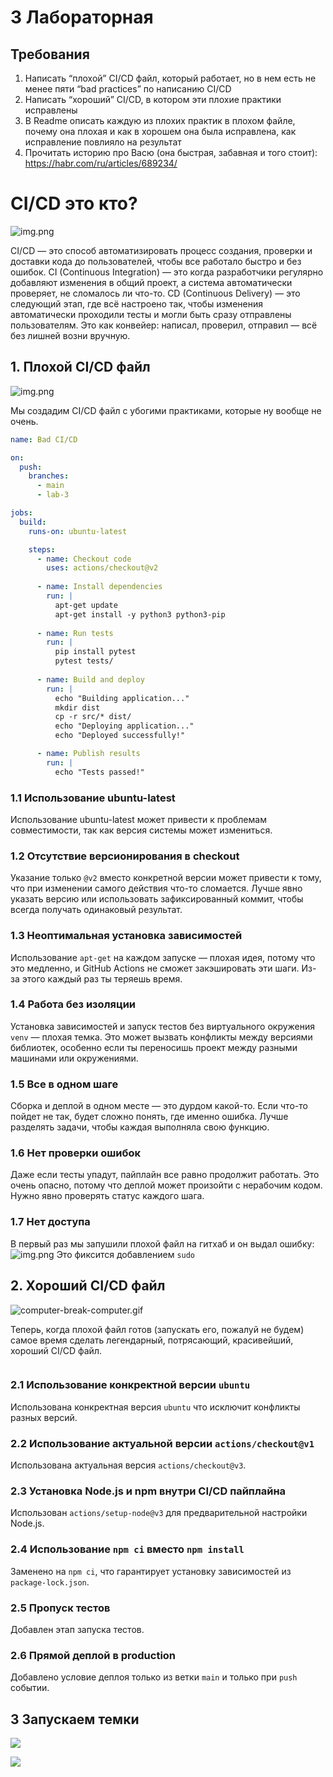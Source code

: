 # 3 Лабораторная  
## Требования

1. Написать “плохой” CI/CD файл, который работает, но в нем есть не менее пяти “bad practices” по написанию CI/CD
2. Написать “хороший” CI/CD, в котором эти плохие практики исправлены
3. В Readme описать каждую из плохих практик в плохом файле, почему она плохая и как в хорошем она была исправлена, как исправление повлияло на результат
4. Прочитать историю про Васю (она быстрая, забавная и того стоит): https://habr.com/ru/articles/689234/

# CI/CD это кто?
![img.png](assets/img.png)

CI/CD — это способ автоматизировать процесс создания, проверки и доставки кода до пользователей, чтобы все работало быстро и без ошибок. CI (Continuous Integration) — это когда разработчики регулярно добавляют изменения в общий проект, а система автоматически проверяет, не сломалось ли что-то. CD (Continuous Delivery) — это следующий этап, где всё настроено так, чтобы изменения автоматически проходили тесты и могли быть сразу отправлены пользователям. Это как конвейер: написал, проверил, отправил — всё без лишней возни вручную.

## 1. Плохой CI/CD файл  
![img.png](assets/img1.png)

Мы создадим CI/CD файл с убогими практиками, которые ну вообще не очень.  

```yaml
name: Bad CI/CD

on:
  push:
    branches:
      - main
      - lab-3

jobs:
  build:
    runs-on: ubuntu-latest

    steps:
      - name: Checkout code
        uses: actions/checkout@v2
        
      - name: Install dependencies
        run: |
          apt-get update
          apt-get install -y python3 python3-pip
        
      - name: Run tests
        run: |
          pip install pytest
          pytest tests/
        
      - name: Build and deploy
        run: |
          echo "Building application..."
          mkdir dist
          cp -r src/* dist/
          echo "Deploying application..."
          echo "Deployed successfully!"

      - name: Publish results
        run: |
          echo "Tests passed!"
```
### 1.1 Использование ubuntu-latest
Использование ubuntu-latest может привести к проблемам совместимости, так как версия системы может измениться.

### 1.2 Отсутствие версионирования в checkout
Указание только `@v2` вместо конкретной версии может привести к тому, что при изменении самого действия что-то сломается. Лучше явно указать версию или использовать зафиксированный коммит, чтобы всегда получать одинаковый результат.

### 1.3 Неоптимальная установка зависимостей
Использование `apt-get` на каждом запуске — плохая идея, потому что это медленно, и GitHub Actions не сможет закэшировать эти шаги. Из-за этого каждый раз ты теряешь время.

### 1.4 Работа без изоляции
Установка зависимостей и запуск тестов без виртуального окружения `venv` — плохая темка. Это может вызвать конфликты между версиями библиотек, особенно если ты переносишь проект между разными машинами или окружениями.

### 1.5 Все в одном шаге
Сборка и деплой в одном месте — это дурдом какой-то. Если что-то пойдет не так, будет сложно понять, где именно ошибка. Лучше разделять задачи, чтобы каждая выполняла свою функцию.

### 1.6 Нет проверки ошибок
Даже если тесты упадут, пайплайн все равно продолжит работать. Это очень опасно, потому что деплой может произойти с нерабочим кодом. Нужно явно проверять статус каждого шага.

### 1.7 Нет доступа
В первый раз мы запушили плохой файл на гитхаб и он выдал ошибку:
![img.png](assets/error.png)
Это фиксится добавлением `sudo`


## 2. Хороший CI/CD файл
![computer-break-computer.gif](assets%2Fcomputer-break-computer.gif)

Теперь, когда плохой файл готов (запускать его, пожалуй не будем) самое время сделать легендарный, потрясающий, красивейший, хороший CI/CD файл.

```yaml
```

### 2.1 Использование конкректной версии `ubuntu`
 Использована конкректная версия `ubuntu` что исключит конфликты разных версий.

### 2.2 Использование актуальной версии `actions/checkout@v1`
 Использована актуальная версия `actions/checkout@v3`.

### 2.3 Установка Node.js и npm внутри CI/CD пайплайна
 Использован `actions/setup-node@v3` для предварительной настройки Node.js.

### 2.4 Использование `npm ci` вместо `npm install`
 Заменено на `npm ci`, что гарантирует установку зависимостей из `package-lock.json`.

### 2.5 Пропуск тестов
Добавлен этап запуска тестов.

### 2.6 Прямой деплой в production
 Добавлено условие деплоя только из ветки `main` и только при `push` событии.

## З Запускаем темки

![](image.png)

![](image-1.png)
